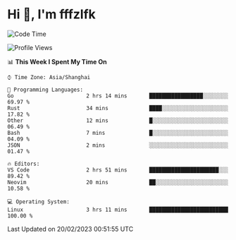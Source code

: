 # Hi 👋, I'm fffzlfk

<!--START_SECTION:waka-->
![Code Time](http://img.shields.io/badge/Code%20Time-43%20hrs%2026%20mins-blue)

![Profile Views](http://img.shields.io/badge/Profile%20Views-7-blue)

📊 **This Week I Spent My Time On** 

```text
⌚︎ Time Zone: Asia/Shanghai

💬 Programming Languages: 
Go                       2 hrs 14 mins       █████████████████░░░░░░░░   69.97 % 
Rust                     34 mins             ████░░░░░░░░░░░░░░░░░░░░░   17.82 % 
Other                    12 mins             █░░░░░░░░░░░░░░░░░░░░░░░░   06.49 % 
Bash                     7 mins              █░░░░░░░░░░░░░░░░░░░░░░░░   04.09 % 
JSON                     2 mins              ░░░░░░░░░░░░░░░░░░░░░░░░░   01.47 % 

🔥 Editors: 
VS Code                  2 hrs 51 mins       ██████████████████████░░░   89.42 % 
Neovim                   20 mins             ██░░░░░░░░░░░░░░░░░░░░░░░   10.58 % 

💻 Operating System: 
Linux                    3 hrs 11 mins       █████████████████████████   100.00 % 

```


 Last Updated on 20/02/2023 00:51:55 UTC
<!--END_SECTION:waka-->
